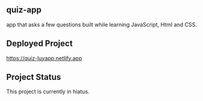 ## quiz-app
app that asks a few questions built while learning JavaScript, Html and CSS.

## Deployed Project

https://quiz-luyapp.netlify.app

## Project Status
This project is currently in hiatus.
